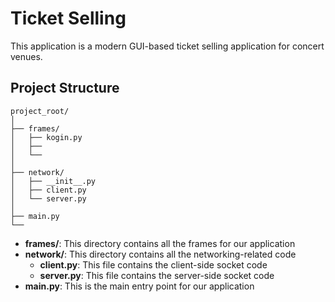 
# Ticket Selling

This application is a modern GUI-based ticket selling application for concert venues.

## Project Structure

```
project_root/
│
├── frames/
│   ├── kogin.py
│   ├── 
│   └── 
│
├── network/
│   ├── __init__.py
│   ├── client.py
│   └── server.py
│
├── main.py
└── 
```

- __frames/__: This directory contains all the frames for our application
- __network/__: This directory contains all the networking-related code
    - __client.py__: This file contains the client-side socket code
    - __server.py__: This file contains the server-side socket code
- __main.py__: This is the main entry point for our application